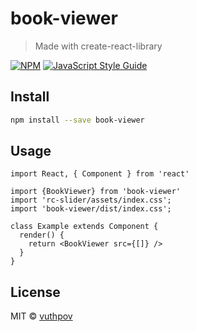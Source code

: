 # book-viewer

> Made with create-react-library

[![NPM](https://img.shields.io/npm/v/book-viewer.svg)](https://www.npmjs.com/package/book-viewer) [![JavaScript Style Guide](https://img.shields.io/badge/code_style-standard-brightgreen.svg)](https://standardjs.com)

## Install

``` bash
npm install --save book-viewer
```

## Usage

``` tsx
import React, { Component } from 'react'

import {BookViewer} from 'book-viewer'
import 'rc-slider/assets/index.css';
import 'book-viewer/dist/index.css';

class Example extends Component {
  render() {
    return <BookViewer src={[]} />
  }
}
```

## License

MIT © [vuthpov](https://github.com/vuthpov)
